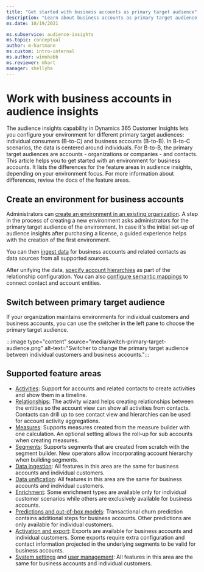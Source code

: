 ```yaml
---
title: "Get started with business accounts as primary target audience"
description: "Learn about business accounts as primary target audience Dynamics 365 Customer Insights."
ms.date: 10/19/2021

ms.subservice: audience-insights
ms.topic: conceptual
author: m-hartmann
ms.custom: intro-internal
ms.author: wimohabb
ms.reviewer: mhart
manager: shellyha
---
```


# Work with business accounts in audience insights

The audience insights capability in Dynamics 365 Customer Insights lets you configure your environment for different primary target audiences: individual consumers (B-to-C) and business accounts (B-to-B). In B-to-C scenarios, the data is centered around individuals. For B-to-B, the primary target audiences are accounts - organizations or companies - and contacts. This article helps you to get started with an environment for business accounts. It lists the differences for the feature areas in audience insights, depending on your environment focus. For more information about differences, review the docs of the feature areas. 

## Create an environment for business accounts

Administrators can [create an environment in an existing organization](create-environment.md). A step in the process of creating a new environment asks administrators for the primary target audience of the environment. In case it's the initial set-up of audience insights after purchasing a license, a guided experience helps with the creation of the first environment.

You can then [ingest data](data-sources.md) for business accounts and related contacts as data sources from all supported sources.

After unifying the data, [specify account hierarchies](relationships.md#set-up-account-hierarchies) as part of the relationship configuration. You can also [configure semantic mappings](semantic-mappings.md) to connect contact and account entities. 

## Switch between primary target audience

If your organization maintains environments for individual customers and business accounts, you can use the switcher in the left pane to choose the primary target audience.

:::image type="content" source="media/switch-primary-target-audience.png" alt-text="Switcher to change the primary target audience between individual customers and business accounts.":::

## Supported feature areas

- [Activities](activities.md): Support for accounts and related contacts to create activities and show them in a timeline.
- [Relationships](relationships.md): The activity wizard helps creating relationships between the entities so the account view can show all activities from contacts. Contacts can drill up to see contact view and hierarchies can be used for account activity aggregations.
- [Measures](measures.md): Supports measures created from the measure builder with one calculation. An optional setting allows the roll-up for sub accounts when creating measures.
- [Segments](segments.md): Supports segments that are created from scratch with the segment builder. New operators allow incorporating account hierarchy when building segments.
- [Data ingestion](data-sources.md): All features in this area are the same for business accounts and individual customers.
- [Data unification](data-unification.md): All features in this area are the same for business accounts and individual customers.
- [Enrichment](enrichment-hub.md): Some enrichment types are available only for individual customer scenarios while others are exclusively available for business accounts.
- [Predictions and out-of-box models](predictions-overview.md): Transactional churn prediction contains additional steps for business accounts. Other predictions are only available for individual customers.
- [Activation and export](export-destinations.md): Exports are available for business accounts and individual customers. Some exports require extra configuration and contact information projected in the underlying segments to be valid for business accounts.
- [System settings](system.md) and [user management](permissions.md): All features in this area are the same for business accounts and individual customers.

